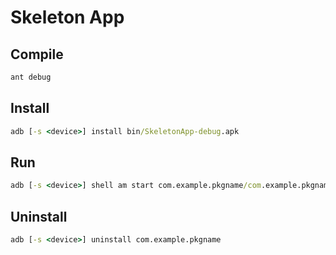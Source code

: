 Skeleton App
============

Compile
-------
```cmd
ant debug
```

Install
-------
```cmd
adb [-s <device>] install bin/SkeletonApp-debug.apk
```

Run
---
```cmd
adb [-s <device>] shell am start com.example.pkgname/com.example.pkgname.MainActivity
```

Uninstall
---------
```cmd
adb [-s <device>] uninstall com.example.pkgname
```
